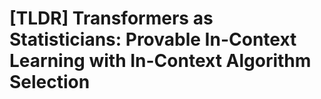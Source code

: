 # [TLDR] Transformers as Statisticians: Provable In-Context Learning with In-Context Algorithm Selection 

